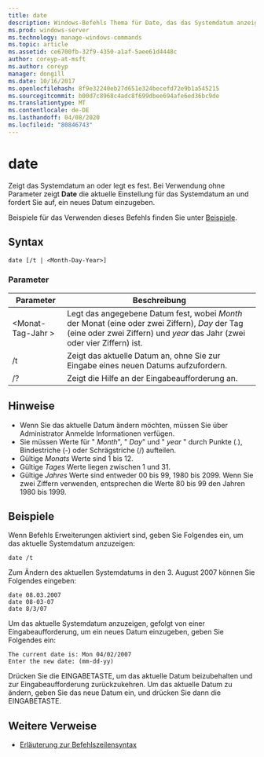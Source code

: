 ```yaml
---
title: date
description: Windows-Befehls Thema für Date, das das Systemdatum anzeigt oder festlegt. Bei Verwendung ohne Parameter
ms.prod: windows-server
ms.technology: manage-windows-commands
ms.topic: article
ms.assetid: ce6700fb-32f9-4350-a1af-5aee61d4448c
author: coreyp-at-msft
ms.author: coreyp
manager: dongill
ms.date: 10/16/2017
ms.openlocfilehash: 8f9e32240eb27d651e324becefd72e9b1a545215
ms.sourcegitcommit: b00d7c8968c4adc8f699dbee694afe6ed36bc9de
ms.translationtype: MT
ms.contentlocale: de-DE
ms.lasthandoff: 04/08/2020
ms.locfileid: "80846743"
---
```

# <a name="date"></a>date

Zeigt das Systemdatum an oder legt es fest. Bei Verwendung ohne Parameter zeigt **Date** die aktuelle Einstellung für das Systemdatum an und fordert Sie auf, ein neues Datum einzugeben.

Beispiele für das Verwenden dieses Befehls finden Sie unter [Beispiele](#BKMK_examples).

## <a name="syntax"></a>Syntax

```
date [/t | <Month-Day-Year>]
```

### <a name="parameters"></a>Parameter

|Parameter|Beschreibung|
|---------|-----------|
|\<Monat-Tag-Jahr >|Legt das angegebene Datum fest, wobei *Month* der Monat (eine oder zwei Ziffern), *Day* der Tag (eine oder zwei Ziffern) und *year* das Jahr (zwei oder vier Ziffern) ist.|
|/t|Zeigt das aktuelle Datum an, ohne Sie zur Eingabe eines neuen Datums aufzufordern.|
|/?|Zeigt die Hilfe an der Eingabeaufforderung an.|

## <a name="remarks"></a>Hinweise

-   Wenn Sie das aktuelle Datum ändern möchten, müssen Sie über Administrator Anmelde Informationen verfügen.
-   Sie müssen Werte für " *Month*", " *Day*" und " *year* " durch Punkte (.), Bindestriche (-) oder Schrägstriche (/) aufteilen.
-   Gültige *Monats* Werte sind 1 bis 12.
-   Gültige *Tages* Werte liegen zwischen 1 und 31.
-   Gültige *Jahres* Werte sind entweder 00 bis 99, 1980 bis 2099. Wenn Sie zwei Ziffern verwenden, entsprechen die Werte 80 bis 99 den Jahren 1980 bis 1999.

## <a name="examples"></a><a name=BKMK_examples></a>Beispiele

Wenn Befehls Erweiterungen aktiviert sind, geben Sie Folgendes ein, um das aktuelle Systemdatum anzuzeigen:
```
date /t
```
Zum Ändern des aktuellen Systemdatums in den 3. August 2007 können Sie Folgendes eingeben:
```
date 08.03.2007
date 08-03-07
date 8/3/07
```
Um das aktuelle Systemdatum anzuzeigen, gefolgt von einer Eingabeaufforderung, um ein neues Datum einzugeben, geben Sie Folgendes ein:
```
The current date is: Mon 04/02/2007
Enter the new date: (mm-dd-yy)
```
Drücken Sie die EINGABETASTE, um das aktuelle Datum beizubehalten und zur Eingabeaufforderung zurückzukehren. Um das aktuelle Datum zu ändern, geben Sie das neue Datum ein, und drücken Sie dann die EINGABETASTE.

## <a name="additional-references"></a>Weitere Verweise

- [Erläuterung zur Befehlszeilensyntax](command-line-syntax-key.md)